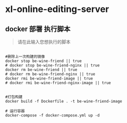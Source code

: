 # xl-online-editing-server

## docker 部署 执行脚本

> 请在此输入您想执行的脚本

```shell

#删除上一次构建的镜像
docker stop be-wine-friend || true
# docker stop be-wine-friend-nginx || true
docker rm be-wine-friend || true
# docker rm be-wine-friend-nginx || true
docker rmi be-wine-friend-image || true
# docker rmi be-wine-friend-nginx-image || true


#打包构建
docker build -f Dockerfile . -t be-wine-friend-image

# 运行容器
docker-compose -f docker-compose.yml up -d
```

